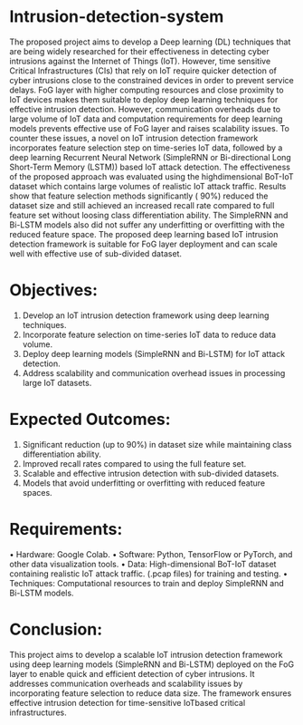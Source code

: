 # Intrusion-detection-system


The proposed project aims to develop a Deep learning (DL) techniques that are being
widely researched for their effectiveness in detecting cyber intrusions against the Internet of
Things (IoT). However, time sensitive Critical Infrastructures (CIs) that rely on IoT require
quicker detection of cyber intrusions close to the constrained devices in order to prevent service
delays. FoG layer with higher computing resources and close proximity to IoT devices makes
them suitable to deploy deep learning techniques for effective intrusion detection. However,
communication overheads due to large volume of IoT data and computation requirements for
deep learning models prevents effective use of FoG layer and raises scalability issues.
To counter these issues, a novel on IoT intrusion detection framework incorporates
feature selection step on time-series IoT data, followed by a deep learning Recurrent Neural
Network (SimpleRNN or Bi-directional Long Short-Term Memory (LSTM)) based IoT attack
detection. The effectiveness of the proposed approach was evaluated using the highdimensional BoT-IoT dataset which contains large volumes of realistic IoT attack traffic. Results
show that feature selection methods significantly ( 90%) reduced the dataset size and still
achieved an increased recall rate compared to full feature set without loosing class
differentiation ability. The SimpleRNN and Bi-LSTM models also did not suffer any underfitting
or overfitting with the reduced feature space. The proposed deep learning based IoT intrusion
detection framework is suitable for FoG layer deployment and can scale well with effective use
of sub-divided dataset.

# Objectives:
1. Develop an IoT intrusion detection framework using deep learning techniques.
2. Incorporate feature selection on time-series IoT data to reduce data volume.
3. Deploy deep learning models (SimpleRNN and Bi-LSTM) for IoT attack detection.
4. Address scalability and communication overhead issues in processing large IoT datasets.

# Expected Outcomes:
1. Significant reduction (up to 90%) in dataset size while maintaining class differentiation
ability.
2. Improved recall rates compared to using the full feature set.
3. Scalable and effective intrusion detection with sub-divided datasets.
4. Models that avoid underfitting or overfitting with reduced feature spaces.
   
# Requirements:
• Hardware: Google Colab.
• Software: Python, TensorFlow or PyTorch, and other data visualization tools.
• Data: High-dimensional BoT-IoT dataset containing realistic IoT attack traffic. (.pcap
files) for training and testing.
• Techniques: Computational resources to train and deploy SimpleRNN and Bi-LSTM
models.
# Conclusion: 
This project aims to develop a scalable IoT intrusion detection framework using deep learning
models (SimpleRNN and Bi-LSTM) deployed on the FoG layer to enable quick and efficient detection of
cyber intrusions. It addresses communication overheads and scalability issues by incorporating feature
selection to reduce data size. The framework ensures effective intrusion detection for time-sensitive IoTbased critical infrastructures.
